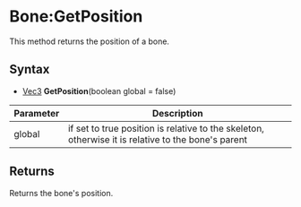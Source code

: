 # Bone:GetPosition

This method returns the position of a bone.

## Syntax

- [Vec3](Vec3.md) **GetPosition**(boolean global = false)

| Parameter | Description |
|---|---|
| global | if set to true position is relative to the skeleton, otherwise it is relative to the bone's parent |

## Returns

Returns the bone's position.
